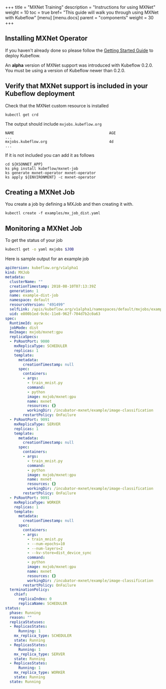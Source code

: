 +++
title = "MXNet Training"
description = "Instructions for using MXNet"
weight = 10
toc = true
bref= "This guide will walk you through using MXNet with Kubeflow"
[menu]
[menu.docs]
  parent = "components"
  weight = 30
+++

## Installing MXNet Operator

If you haven't already done so please follow the [Getting Started Guide](https://www.kubeflow.org/docs/started/getting-started/) to deploy Kubeflow.

An **alpha** version of MXNet support was introduced with Kubeflow 0.2.0. You must be using a version of Kubeflow newer than 0.2.0.

## Verify that MXNet support is included in your Kubeflow deployment

Check that the MXNet custom resource is installed

```
kubectl get crd
```

The output should include `mxjobs.kubeflow.org`

```
NAME                                           AGE
...
mxjobs.kubeflow.org                            4d
...
```

If it is not included you can add it as follows

```
cd ${KSONNET_APP}
ks pkg install kubeflow/mxnet-job
ks generate mxnet-operator mxnet-operator
ks apply ${ENVIRONMENT} -c mxnet-operator
```

## Creating a MXNet Job


You create a job by defining a MXJob and then creating it with.


```
kubectl create -f examples/mx_job_dist.yaml 
```


## Monitoring a MXNet Job


To get the status of your job

```bash
kubectl get -o yaml mxjobs $JOB
```   

Here is sample output for an example job

```yaml
apiVersion: kubeflow.org/v1alpha1
kind: MXJob
metadata:
  clusterName: ""
  creationTimestamp: 2018-08-10T07:13:39Z
  generation: 1
  name: example-dist-job
  namespace: default
  resourceVersion: "491499"
  selfLink: /apis/kubeflow.org/v1alpha1/namespaces/default/mxjobs/example-dist-job
  uid: e800b1ed-9c6c-11e8-962f-704d7b2c0a63
spec:
  RuntimeId: aycw
  jobMode: dist
  mxImage: mxjob/mxnet:gpu
  replicaSpecs:
  - PsRootPort: 9000
    mxReplicaType: SCHEDULER
    replicas: 1
    template:
      metadata:
        creationTimestamp: null
      spec:
        containers:
        - args:
          - train_mnist.py
          command:
          - python
          image: mxjob/mxnet:gpu
          name: mxnet
          resources: {}
          workingDir: /incubator-mxnet/example/image-classification
        restartPolicy: OnFailure
  - PsRootPort: 9091
    mxReplicaType: SERVER
    replicas: 1
    template:
      metadata:
        creationTimestamp: null
      spec:
        containers:
        - args:
          - train_mnist.py
          command:
          - python
          image: mxjob/mxnet:gpu
          name: mxnet
          resources: {}
          workingDir: /incubator-mxnet/example/image-classification
        restartPolicy: OnFailure
  - PsRootPort: 9091
    mxReplicaType: WORKER
    replicas: 1
    template:
      metadata:
        creationTimestamp: null
      spec:
        containers:
        - args:
          - train_mnist.py
          - --num-epochs=10
          - --num-layers=2
          - --kv-store=dist_device_sync
          command:
          - python
          image: mxjob/mxnet:gpu
          name: mxnet
          resources: {}
          workingDir: /incubator-mxnet/example/image-classification
        restartPolicy: OnFailure
  terminationPolicy:
    chief:
      replicaIndex: 0
      replicaName: SCHEDULER
status:
  phase: Running
  reason: ""
  replicaStatuses:
  - ReplicasStates:
      Running: 1
    mx_replica_type: SCHEDULER
    state: Running
  - ReplicasStates:
      Running: 1
    mx_replica_type: SERVER
    state: Running
  - ReplicasStates:
      Running: 1
    mx_replica_type: WORKER
    state: Running
  state: Running


```


